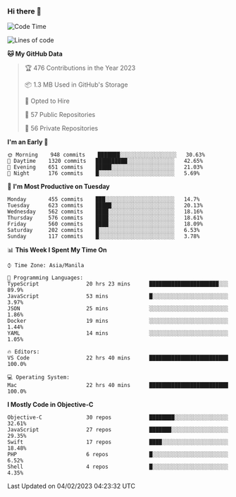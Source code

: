### Hi there 👋

<!--START_SECTION:waka-->
![Code Time](http://img.shields.io/badge/Code%20Time-3%2C602%20hrs%2056%20mins-blue)

![Lines of code](https://img.shields.io/badge/From%20Hello%20World%20I%27ve%20Written-2%20Million%20lines%20of%20code-blue)

**🐱 My GitHub Data** 

> 🏆 476 Contributions in the Year 2023
 > 
> 📦 1.3 MB Used in GitHub's Storage 
 > 
> 💼 Opted to Hire
 > 
> 📜 57 Public Repositories 
 > 
> 🔑 56 Private Repositories  
 > 
**I'm an Early 🐤** 

```text
🌞 Morning    948 commits    ███████░░░░░░░░░░░░░░░░░░   30.63% 
🌆 Daytime    1320 commits   ██████████░░░░░░░░░░░░░░░   42.65% 
🌃 Evening    651 commits    █████░░░░░░░░░░░░░░░░░░░░   21.03% 
🌙 Night      176 commits    █░░░░░░░░░░░░░░░░░░░░░░░░   5.69%

```
📅 **I'm Most Productive on Tuesday** 

```text
Monday       455 commits    ███░░░░░░░░░░░░░░░░░░░░░░   14.7% 
Tuesday      623 commits    █████░░░░░░░░░░░░░░░░░░░░   20.13% 
Wednesday    562 commits    ████░░░░░░░░░░░░░░░░░░░░░   18.16% 
Thursday     576 commits    ████░░░░░░░░░░░░░░░░░░░░░   18.61% 
Friday       560 commits    ████░░░░░░░░░░░░░░░░░░░░░   18.09% 
Saturday     202 commits    █░░░░░░░░░░░░░░░░░░░░░░░░   6.53% 
Sunday       117 commits    █░░░░░░░░░░░░░░░░░░░░░░░░   3.78%

```


📊 **This Week I Spent My Time On** 

```text
⌚︎ Time Zone: Asia/Manila

💬 Programming Languages: 
TypeScript               20 hrs 23 mins      ██████████████████████░░░   89.9% 
JavaScript               53 mins             █░░░░░░░░░░░░░░░░░░░░░░░░   3.97% 
JSON                     25 mins             ░░░░░░░░░░░░░░░░░░░░░░░░░   1.86% 
Docker                   19 mins             ░░░░░░░░░░░░░░░░░░░░░░░░░   1.44% 
YAML                     14 mins             ░░░░░░░░░░░░░░░░░░░░░░░░░   1.05%

🔥 Editors: 
VS Code                  22 hrs 40 mins      █████████████████████████   100.0%

💻 Operating System: 
Mac                      22 hrs 40 mins      █████████████████████████   100.0%

```

**I Mostly Code in Objective-C** 

```text
Objective-C              30 repos            ████████░░░░░░░░░░░░░░░░░   32.61% 
JavaScript               27 repos            ███████░░░░░░░░░░░░░░░░░░   29.35% 
Swift                    17 repos            ████░░░░░░░░░░░░░░░░░░░░░   18.48% 
PHP                      6 repos             █░░░░░░░░░░░░░░░░░░░░░░░░   6.52% 
Shell                    4 repos             █░░░░░░░░░░░░░░░░░░░░░░░░   4.35%

```



 Last Updated on 04/02/2023 04:23:32 UTC
<!--END_SECTION:waka-->


<!--
**rad182/rad182** is a ✨ _special_ ✨ repository because its `README.md` (this file) appears on your GitHub profile.

Here are some ideas to get you started:

- 🔭 I’m currently working on ...
- 🌱 I’m currently learning ...
- 👯 I’m looking to collaborate on ...
- 🤔 I’m looking for help with ...
- 💬 Ask me about ...
- 📫 How to reach me: ...
- 😄 Pronouns: ...
- ⚡ Fun fact: ...
-->
